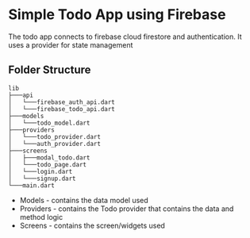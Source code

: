 # Simple Todo App using Firebase

The todo app connects to firebase cloud firestore and authentication. It uses a provider for state management

## Folder Structure
```
lib
├───api
│   └───firebase_auth_api.dart
│   └───firebase_todo_api.dart
├───models
│   └───todo_model.dart
├───providers
│   └───todo_provider.dart
│   └───auth_provider.dart
├───screens
│   ├───modal_todo.dart
│   └───todo_page.dart
│   └───login.dart
│   └───signup.dart
└───main.dart
```

* Models - contains the data model used
* Providers - contains the Todo provider that contains the data and method logic
* Screens - contains the screen/widgets used